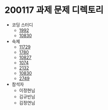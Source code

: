 # 200117 과제 문제 디렉토리
- 코딩 스터디
    - [1992](https://acmicpc.net/problem/1992)
    - [10830](https://acmicpc.net/problem/10830)
- 숙제
    - [11729](https://acmicpc.net/problem/11729)
    - [1780](https://acmicpc.net/problem/1780)
    - [10827](https://acmicpc.net/problem/10827)
    - [1074](https://acmicpc.net/problem/1074)
    - [2132](https://acmicpc.net/problem/2132)
    - [10830](https://acmicpc.net/problem/10830)
    - [2749](https://acmicpc.net/problem/2749)
- 참석자
    - 이정현님
    - 김규빈님
    - 김정연님